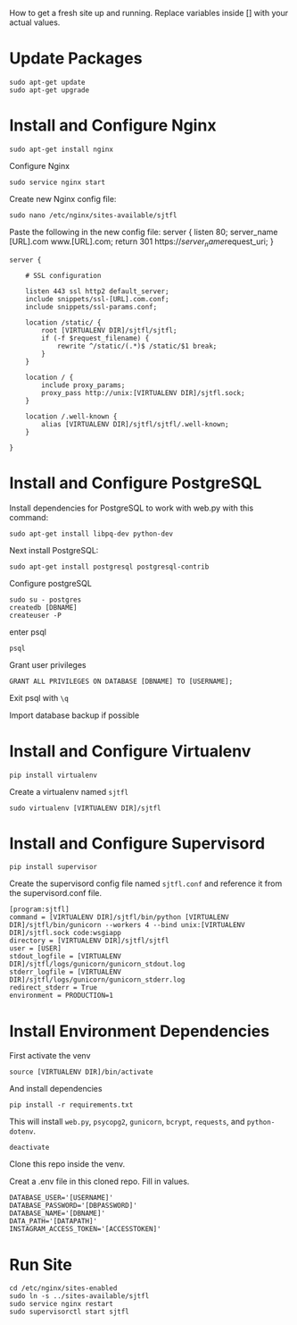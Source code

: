 How to get a fresh site up and running. Replace variables inside [] with your actual values.

# Update Packages

    sudo apt-get update
    sudo apt-get upgrade
    
# Install and Configure Nginx

    sudo apt-get install nginx
    
Configure Nginx

    sudo service nginx start

Create new Nginx config file:
    
    sudo nano /etc/nginx/sites-available/sjtfl

Paste the following in the new config file:
    server {
        listen 80;
        server_name [URL].com www.[URL].com;
        return 301 https://$server_name$request_uri;
    }

    server {

        # SSL configuration

        listen 443 ssl http2 default_server;
        include snippets/ssl-[URL].com.conf;
        include snippets/ssl-params.conf;

        location /static/ {
            root [VIRTUALENV DIR]/sjtfl/sjtfl;
            if (-f $request_filename) {
                rewrite ^/static/(.*)$ /static/$1 break;
            }
        }

        location / {
            include proxy_params;
            proxy_pass http://unix:[VIRTUALENV DIR]/sjtfl.sock;
        }

        location /.well-known {
            alias [VIRTUALENV DIR]/sjtfl/sjtfl/.well-known;
        }

    }

# Install and Configure PostgreSQL

Install dependencies for PostgreSQL to work with web.py with this command:

    sudo apt-get install libpq-dev python-dev

Next install PostgreSQL:

    sudo apt-get install postgresql postgresql-contrib

Configure postgreSQL

    sudo su - postgres
    createdb [DBNAME]
    createuser -P

enter psql
    
    psql
 
Grant user privileges

    GRANT ALL PRIVILEGES ON DATABASE [DBNAME] TO [USERNAME];
    
Exit psql with `\q`

Import database backup if possible

# Install and Configure Virtualenv
    
    pip install virtualenv

Create a virtualenv named `sjtfl`

    sudo virtualenv [VIRTUALENV DIR]/sjtfl

# Install and Configure Supervisord

    pip install supervisor
    
Create the supervisord config file named `sjtfl.conf` and reference it from the supervisord.conf file.

    [program:sjtfl]
    command = [VIRTUALENV DIR]/sjtfl/bin/python [VIRTUALENV DIR]/sjtfl/bin/gunicorn --workers 4 --bind unix:[VIRTUALENV DIR]/sjtfl.sock code:wsgiapp
    directory = [VIRTUALENV DIR]/sjtfl/sjtfl
    user = [USER]
    stdout_logfile = [VIRTUALENV DIR]/sjtfl/logs/gunicorn/gunicorn_stdout.log
    stderr_logfile = [VIRTUALENV DIR]/sjtfl/logs/gunicorn/gunicorn_stderr.log
    redirect_stderr = True
    environment = PRODUCTION=1

# Install Environment Dependencies

First activate the venv

    source [VIRTUALENV DIR]/bin/activate

And install dependencies

    pip install -r requirements.txt

This will install `web.py`, `psycopg2`, `gunicorn`, `bcrypt`, `requests`, and `python-dotenv`.

    deactivate

Clone this repo inside the venv.

Creat a .env file in this cloned repo. Fill in values.

    DATABASE_USER='[USERNAME]'
    DATABASE_PASSWORD='[DBPASSWORD]'
    DATABASE_NAME='[DBNAME]'
    DATA_PATH='[DATAPATH]'
    INSTAGRAM_ACCESS_TOKEN='[ACCESSTOKEN]'

# Run Site 

    cd /etc/nginx/sites-enabled
    sudo ln -s ../sites-available/sjtfl
    sudo service nginx restart
    sudo supervisorctl start sjtfl
